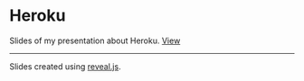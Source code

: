 # Heroku

Slides of my presentation about Heroku. [View](https://leonardofaria.github.io/heroku-presentation)

- - -

Slides created using [reveal.js](http://lab.hakim.se/reveal-js/).